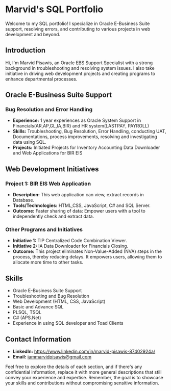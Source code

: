# Marvid's SQL Portfolio

Welcome to my SQL portfolio! I specialize in Oracle E-Business Suite support, resolving errors, and contributing to various projects in web development and beyond.

## Introduction

Hi, I'm Marvid Pisawis, an Oracle EBS Support Specialist with a strong background in troubleshooting and resolving system issues. I also take initiative in driving web development projects and creating programs to enhance departmental processes.

## Oracle E-Business Suite Support

### Bug Resolution and Error Handling

- **Experience:** 1 year experiences as Oracle System Support in Financials(AR,AP,GL,IA,BIR) and HR system(LASTPAY, PAYROLL)
- **Skills:** Troubleshooting, Bug Resolution, Error Handling, conducting UAT, Documentations, process improvements, resolving and investigating data using SQL.
- **Projects:** Initiated Projects for Inventory Accounting Data Downloader and Web Applications for BIR EIS

## Web Development Initiatives

### Project 1: BIR EIS Web Application

- **Description:** This web application can view, extract records in Database.
- **Tools/Technologies:** HTML,CSS, JavaScript, C# and SQL Server.
- **Outcome:** Faster sharing of data: Empower users with a tool to independently check and extract data.

### Other Programs and Initiatives

- **Initiative 1:** TIP Centralized Code Combination Viewer.
- **Initiative 2:**  IA Data Downloader for Financials Closing.
- **Outcome:** This project eliminates Non-Value-Added (NVA) steps in the process, thereby reducing delays. It empowers users, allowing them to allocate more time to other tasks.

## Skills

- Oracle E-Business Suite Support
- Troubleshooting and Bug Resolution
- Web Development (HTML, CSS, JavaScript)
- Basic and Advance SQL
- PLSQL, TSQL
- C# (APS.Net)
- Experience in using SQL developer and Toad Clients
  
  

## Contact Information

- **LinkedIn:** https://www.linkedin.com/in/marvid-pisawis-87402924a/
- **Email:** iammarvidpisawis@gmail.com

Feel free to explore the details of each section, and if there's any confidential information, replace it with more general descriptions that still convey your experience and expertise. Remember, the goal is to showcase your skills and contributions without compromising sensitive information.
